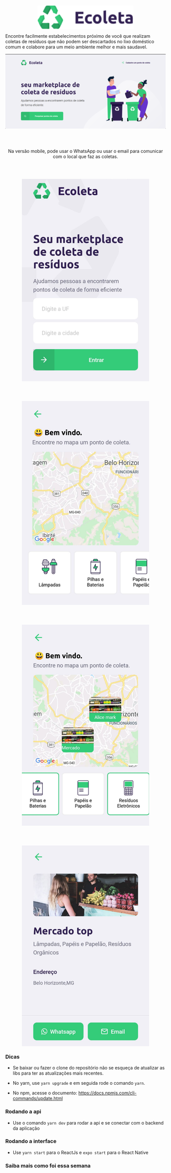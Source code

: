 
<p align="center"> 
  <img src="https://github.com/KelvinLopes/nextlevelweek01/blob/master/mobile/src/assets/logo%401x.png"  width="300" heigth="300" align="center" alt="Logo"/>
 </p>
 
<p>
  Encontre facilmente estabelecimentos próximo de você que realizam coletas de resíduos que não podem ser descartados 
  no lixo doméstico comum e colabore para um meio ambiente melhor e mais saudavel.
 </p> 
 
 <p align="center"> 
  <img src="https://github.com/KelvinLopes/nextlevelweek01/blob/master/screenhots/Captura%20de%20tela%20de%202020-06-01%2023-15-58.png"
  width="800" heigth="900" align="center" alt="Ecoleta versão Web"/>
 </p>
 
 <br />

<br />

 <p align="center">
    Na versão mobile, pode usar o WhatsApp ou usar o email para comunicar com o local que faz as coletas.
 </p>

<br />

<br />
<p align="center"> 
  <img src="https://github.com/KelvinLopes/nextlevelweek01/blob/master/screenhots/Screenshot_20200621-160612.jpg"      
  width="400" heigth="400" align="center" alt="Ecoleta mobile"/>
 </p>
 
 <br />

<br />
 
 <p align="center"> 
  <img src="https://github.com/KelvinLopes/nextlevelweek01/blob/master/screenhots/Screenshot_20200621-160626.jpg"      
  width="400" heigth="400" align="center" alt="Ecoleta mobile"/>
 </p>

<br />

<br />

 <p align="center"> 
  <img src="https://github.com/KelvinLopes/nextlevelweek01/blob/master/screenhots/Screenshot_20200621-160707.jpg"      
  width="400" heigth="400" align="center" alt="Ecoleta mobile"/>
 </p>
 
 <br />

<br />

  <p align="center"> 
  <img src="https://github.com/KelvinLopes/nextlevelweek01/blob/master/screenhots/Screenshot_20200621-161406.jpg"      
  width="400" heigth="400" align="center" alt="Ecoleta mobile"/>
 </p>



### Dicas

* Se baixar ou fazer o clone do repositório não se esqueça de atualizar as libs para ter as atualizações mais recentes.

* No yarn, use `yarn upgrade` e em seguida rode o comando `yarn`.

* No npm, acesse o documento: https://docs.npmjs.com/cli-commands/update.html

### Rodando a api

* Use o comando `yarn dev` para rodar a api e se conectar com o backend da aplicação

### Rodando a interface

* Use `yarn start` para o ReactJs e `expo start` para o React Native

### Saiba mais como foi essa semana




